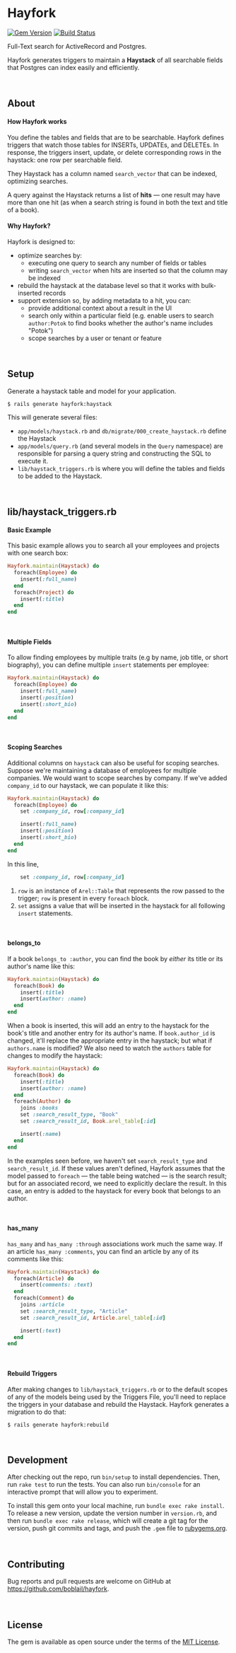 # Hayfork

[![Gem Version](https://badge.fury.io/rb/hayfork.svg)](https://rubygems.org/gems/hayfork)
[![Build Status](https://travis-ci.org/boblail/hayfork.svg)](https://travis-ci.org/boblail/hayfork)

Full-Text search for ActiveRecord and Postgres.

Hayfork generates triggers to maintain a **Haystack** of all searchable fields that Postgres can index easily and efficiently.



<br/>

## About

#### How Hayfork works

You define the tables and fields that are to be searchable. Hayfork defines triggers that watch those tables for INSERTs, UPDATEs, and DELETEs. In response, the triggers insert, update, or delete corresponding rows in the haystack: one row per searchable field.

They Haystack has a column named `search_vector` that can be indexed, optimizing searches.

A query against the Haystack returns a list of **hits** — one result may have more than one hit (as when a search string is found in both the text and title of a book).


#### Why Hayfork?

Hayfork is designed to:

 - optimize searches by:
    - executing one query to search any number of fields or tables
    - writing `search_vector` when hits are inserted so that the column may be indexed
 - rebuild the haystack at the database level so that it works with bulk-inserted records
 - support extension so, by adding metadata to a hit, you can:
    - provide additional context about a result in the UI
    - search only within a particular field (e.g. enable users to search `author:Potok` to find books whether the author's name includes "Potok")
    - scope searches by a user or tenant or feature


<br/>

## Setup

Generate a haystack table and model for your application.

    $ rails generate hayfork:haystack

This will generate several files:

 - `app/models/haystack.rb` and `db/migrate/000_create_haystack.rb` define the Haystack
 - `app/models/query.rb` (and several models in the `Query` namespace) are responsible for parsing a query string and constructing the SQL to execute it.
 - `lib/haystack_triggers.rb` is where you will define the tables and fields to be added to the Haystack.


<br/>

## lib/haystack_triggers.rb

#### Basic Example

This basic example allows you to search all your employees and projects with one search box:

```ruby
Hayfork.maintain(Haystack) do
  foreach(Employee) do
    insert(:full_name)
  end
  foreach(Project) do
    insert(:title)
  end
end
```

<br/>

#### Multiple Fields

To allow finding employees by multiple traits (e.g by name, job title, or short biography), you can define multiple `insert` statements per employee:

```ruby
Hayfork.maintain(Haystack) do
  foreach(Employee) do
    insert(:full_name)
    insert(:position)
    insert(:short_bio)
  end
end
```

<br/>

#### Scoping Searches

Additional columns on `haystack` can also be useful for scoping searches. Suppose we're maintaining a database of employees for multiple companies. We would want to scope searches by company. If we've added `company_id` to our haystack, we can populate it like this:

```ruby
Hayfork.maintain(Haystack) do
  foreach(Employee) do
    set :company_id, row[:company_id]

    insert(:full_name)
    insert(:position)
    insert(:short_bio)
  end
end
```

In this line,

```ruby
    set :company_id, row[:company_id]
```

1. `row` is an instance of `Arel::Table` that represents the row passed to the trigger; `row` is present in every `foreach` block.
2. `set` assigns a value that will be inserted in the haystack for all following `insert` statements.

<br/>

#### belongs_to

If a book `belongs_to :author`, you can find the book by _either_ its title or its author's name like this:

```ruby
Hayfork.maintain(Haystack) do
  foreach(Book) do
    insert(:title)
    insert(author: :name)
  end
end
```

When a book is inserted, this will add an entry to the haystack for the book's title and another entry for its author's name. If `book.author_id` is changed, it'll replace the appropriate entry in the haystack; but what if `authors.name` is modified? We also need to watch the `authors` table for changes to modify the haystack:

```ruby
Hayfork.maintain(Haystack) do
  foreach(Book) do
    insert(:title)
    insert(author: :name)
  end
  foreach(Author) do
    joins :books
    set :search_result_type, "Book"
    set :search_result_id, Book.arel_table[:id]

    insert(:name)
  end
end
```

In the examples seen before, we haven't set `search_result_type` and `search_result_id`. If these values aren't defined, Hayfork assumes that the model passed to `foreach` — the table being watched — is the search result; but for an associated record, we need to explicitly declare the result. In this case, an entry is added to the haystack for every book that belongs to an author.

<br/>

#### has_many

`has_many` and `has_many :through` associations work much the same way. If an article `has_many :comments`, you can find an article by any of its comments like this:

```ruby
Hayfork.maintain(Haystack) do
  foreach(Article) do
    insert(comments: :text)
  end
  foreach(Comment) do
    joins :article
    set :search_result_type, "Article"
    set :search_result_id, Article.arel_table[:id]

    insert(:text)
  end
end
```

<br/>

#### Rebuild Triggers

After making changes to `lib/haystack_triggers.rb` or to the default scopes of any of the models being used by the Triggers File, you'll need to replace the triggers in your database and rebuild the Haystack. Hayfork generates a migration to do that:

    $ rails generate hayfork:rebuild



<br/>

## Development

After checking out the repo, run `bin/setup` to install dependencies. Then, run `rake test` to run the tests. You can also run `bin/console` for an interactive prompt that will allow you to experiment.

To install this gem onto your local machine, run `bundle exec rake install`. To release a new version, update the version number in `version.rb`, and then run `bundle exec rake release`, which will create a git tag for the version, push git commits and tags, and push the `.gem` file to [rubygems.org](https://rubygems.org).

<br/>

## Contributing

Bug reports and pull requests are welcome on GitHub at https://github.com/boblail/hayfork.

<br/>

## License

The gem is available as open source under the terms of the [MIT License](https://opensource.org/licenses/MIT).
